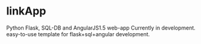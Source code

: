 # linkApp
Python Flask, SQL-DB and AngularJS1.5 web-app
Currently in development.
easy-to-use template for flask+sql+angular development.


